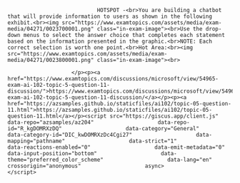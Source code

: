 <p class="card-text">
							
								HOTSPOT -<br>You are building a chatbot that will provide information to users as shown in the following exhibit.<br><img src="https://www.examtopics.com/assets/media/exam-media/04271/0023700001.png" class="in-exam-image"><br>Use the drop-down menus to select the answer choice that completes each statement based on the information presented in the graphic.<br>NOTE: Each correct selection is worth one point.<br>Hot Area:<br><img src="https://www.examtopics.com/assets/media/exam-media/04271/0023800001.png" class="in-exam-image"><br>
							
						</p><p><a href="https://www.examtopics.com/discussions/microsoft/view/54965-exam-ai-102-topic-5-question-11-discussion/">https://www.examtopics.com/discussions/microsoft/view/54965-exam-ai-102-topic-5-question-11-discussion/</a></p><p><a href="https://azsamples.github.io/staticfiles/ai102/topic-05-question-11.html">https://azsamples.github.io/staticfiles/ai102/topic-05-question-11.html</a></p><script src="https://giscus.app/client.js"                    data-repo="azsamples/az204"                    data-repo-id="R_kgDOMRXzDQ"                    data-category="General"                    data-category-id="DIC_kwDOMRXzDc4Cgi27"                    data-mapping="pathname"                    data-strict="1"                    data-reactions-enabled="0"                    data-emit-metadata="0"                    data-input-position="bottom"                    data-theme="preferred_color_scheme"                    data-lang="en"                    crossorigin="anonymous"                    async>                    </script>